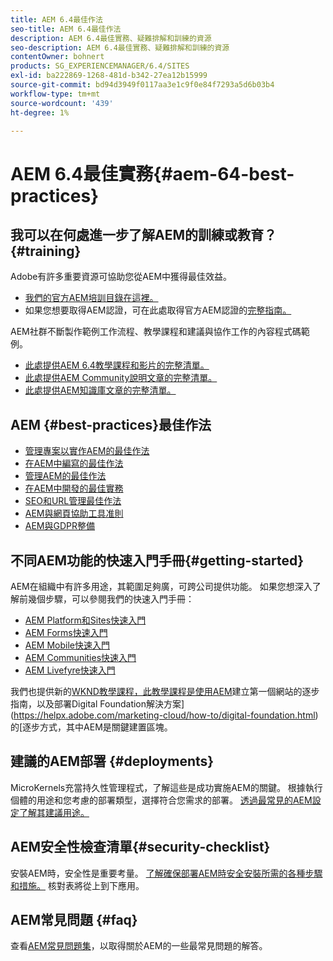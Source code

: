 ```yaml
---
title: AEM 6.4最佳作法
seo-title: AEM 6.4最佳作法
description: AEM 6.4最佳實務、疑難排解和訓練的資源
seo-description: AEM 6.4最佳實務、疑難排解和訓練的資源
contentOwner: bohnert
products: SG_EXPERIENCEMANAGER/6.4/SITES
exl-id: ba222869-1268-481d-b342-27ea12b15999
source-git-commit: bd94d3949f0117aa3e1c9f0e84f7293a5d6b03b4
workflow-type: tm+mt
source-wordcount: '439'
ht-degree: 1%

---
```


# AEM 6.4最佳實務{#aem-64-best-practices}

## 我可以在何處進一步了解AEM的訓練或教育？ {#training}

Adobe有許多重要資源可協助您從AEM中獲得最佳效益。

* [我們的官方AEM培訓目錄在這裡。](https://training.adobe.com/training/current-courses.html#solution=adobeExperienceManager&amp;p=1)
* 如果您想要取得AEM認證，可在此處取得官方AEM認證的[完整指南。](https://training.adobe.com/certification/exams.html#p=1&amp;solution=adobeExperienceManager)

AEM社群不斷製作範例工作流程、教學課程和建議與協作工作的內容程式碼範例。

* [此處提供AEM 6.4教學課程和影片的完整清單。](https://helpx.adobe.com/experience-manager/kt/index/aem-6-4-videos.html)
* [此處提供AEM Community說明文章的完整清單。](https://helpx.adobe.com/experience-manager/topics/how-to.html)
* [此處提供AEM知識庫文章的完整清單。](https://helpx.adobe.com/experience-manager/kb/index/full_kb_list.html)

## AEM {#best-practices}最佳作法

* [管理專案以實作AEM的最佳作法](/help/managing/best-practices.md)
* [在AEM中編寫的最佳作法](/help/sites-authoring/best-practices.md)
* [管理AEM的最佳作法](/help/sites-administering/administer-best-practices.md)
* [在AEM中開發的最佳實務](/help/sites-developing/best-practices.md)
* [SEO和URL管理最佳作法](/help/managing/seo-and-url-management.md)
* [AEM與網頁協助工具准則](/help/managing/web-accessibility.md)
* [AEM與GDPR整備](/help/managing/data-protection-and-privacy.md)

## 不同AEM功能的快速入門手冊{#getting-started}

AEM在組織中有許多用途，其範圍足夠廣，可跨公司提供功能。 如果您想深入了解前幾個步驟，可以參閱我們的快速入門手冊：

* [AEM Platform和Sites快速入門](/help/sites-deploying/deploy.md#getting-started)
* [AEM Forms快速入門](/help/forms/using/introduction-aem-forms.md)
* [AEM Mobile快速入門](/help/mobile/getting-started-aem-mobile.md)
* [AEM Communities快速入門](/help/communities/getting-started.md)
* [AEM Livefyre快速入門](https://answers.livefyre.com/developers/getting-started/)

我們也提供新的[WKND教學課程，此教學課程是使用AEM](https://docs.adobe.com/content/help/zh-Hant/experience-manager-learn/getting-started-wknd-tutorial-develop/overview.html)建立第一個網站的逐步指南，以及部署Digital Foundation解決方案](https://helpx.adobe.com/marketing-cloud/how-to/digital-foundation.html)的[逐步方式，其中AEM是關鍵建置區塊。

## 建議的AEM部署 {#deployments}

MicroKernels充當持久性管理程式，了解這些是成功實施AEM的關鍵。 根據執行個體的用途和您考慮的部署類型，選擇符合您需求的部署。 [透過最常見的AEM設定了解其建議用途。](/help/sites-deploying/recommended-deploys.md)

## AEM安全性檢查清單{#security-checklist}

安裝AEM時，安全性是重要考量。 [了解確保部署AEM時安全安裝所需的各種步驟和措施。](/help/sites-administering/security-checklist.md) 核對表將從上到下應用。

## AEM常見問題 {#faq}

查看[AEM常見問題集](/help/sites-administering/aem-faqs.md)，以取得關於AEM的一些最常見問題的解答。
